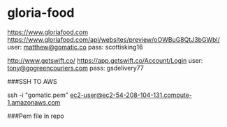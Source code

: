 # gloria-food

https://www.gloriafood.com
https://www.gloriafood.com/api/websites/preview/oOWBuG8QtJ3bGWbl/
user: matthew@gomatic.co
pass: scottisking16


http://www.getswift.co/
https://app.getswift.co/Account/Login
user: tony@gogreencouriers.com
pass: gsdelivery77

###SSH TO AWS 

ssh -i "gomatic.pem" ec2-user@ec2-54-208-104-131.compute-1.amazonaws.com

###Pem file in repo
